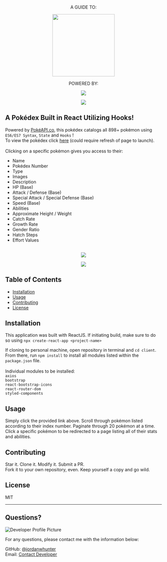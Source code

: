 <p align="center">A GUIDE TO:</p>
<p align="center">
  <img height="200px" src="https://user-images.githubusercontent.com/69367907/105195232-72462e00-5b08-11eb-9bd0-dfa95f8e7e9a.png">
</p> 

<p align="center">
  POWERED BY:
</p> 

<p align="center">
  <img src="https://user-images.githubusercontent.com/69367907/105195979-2647b900-5b09-11eb-9e71-187d0406349e.png">
</p>

<p align="center">
  <img src="https://img.shields.io/github/languages/top/jordanwhunter/pokedex?style=flat&logo=appveyor">
</p> 
  
  
  ## A Pokédex Built in React Utilizing Hooks!
  
  
  Powered by <a href="https://pokeapi.co/">PokéAPI.co</a>, this pokédex catalogs all 898+ pokémon using ```ES6/ES7 Syntax```, ```State``` and ```Hooks``` !<br>
  To view the pokédex click <a href="https://jsreact-pokedex.herokuapp.com/">here</a> (could require refresh of page to launch).
  <br><br>
  Clicking on a specific pokémon gives you access to their:<br>
  * Name
  * Pokédex Number
  * Type
  * Images
  * Description
  * HP (Base)
  * Attack / Defense (Base)
  * Special Attack / Special Defense (Base)
  * Speed (Base)
  * Abilities
  * Approximate Height / Weight
  * Catch Rate
  * Growth Rate
  * Gender Ratio
  * Hatch Steps
  * Effort Values
  <br><br>
  <p align="center">
    <img src="https://user-images.githubusercontent.com/69367907/105202991-91e15480-5b10-11eb-8358-a6712caa7206.png">
  </p>
  <p align="center">
    <img src="https://user-images.githubusercontent.com/69367907/105203129-c2c18980-5b10-11eb-9017-8b7063fa34f4.png">
  </p>
  
  ## Table of Contents
  * [Installation](#installation)
  * [Usage](#usage)
  * [Contributing](#contributing)
  * [License](#license)
  
  ## Installation
  This application was built with ReactJS. If initiating build, make sure to do so using ```npx create-react-app <project-name>```
  
  If cloning to personal machine, open repository in terminal and ```cd client```. From there, run ```npm install``` to install all modules listed within the ```package.json``` file.<br>
  <br>
  Individual modules to be installed:<br>
  ```axios```<br>
  ```bootstrap```<br>
  ```react-bootstrap-icons```<br>
  ```react-router-dom```<br>
  ```styled-components```
  
  ## Usage 
  Simply click the provided link above. Scroll through pokémon listed according to their index number. Paginate through 20 pokémon at a time. Click a specific pokémon to be redirected to a page listing all of their stats and abilities.
   
  ## Contributing
  Star it. Clone it. Modify it. Submit a PR. <br>
  Fork it to your own repository, even. Keep yourself a copy and go wild.
  
  ## License
  
  MIT
  
  ---
  
  ## Questions?
  
  ![Developer Profile Picture](https://avatars2.githubusercontent.com/u/69367907?v=4) 
  
  For any questions, please contact me with the information below:
 
  GitHub: [@jordanwhunter](https://api.github.com/users/jordanwhunter)<br>
  Email: <a href = "mailto: jordanwhunter@users.noreply.github.com">Contact Developer</a>

